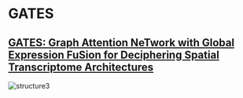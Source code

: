 # GATES
## [GATES: Graph Attention NeTwork with Global Expression FuSion for Deciphering Spatial Transcriptome Architectures](https://arxiv.org/abs/2410.20159)

![structure3](https://github.com/user-attachments/assets/9f042cd5-8fa9-476a-aa3c-497c331ddc09)
